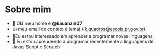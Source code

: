 # Sobre mim
- 👋 Olá meu nome é **@kauanzin07**
- :+1: meu email de contato é (email)(k.quadros@escola.pr.gov.br)
- 👀Eu estou interessado em aprender a programar novas linguagens.
- 🌱 Eu estou aprendendo a programar recentemente a linguagens de Javas Script e Scratch

